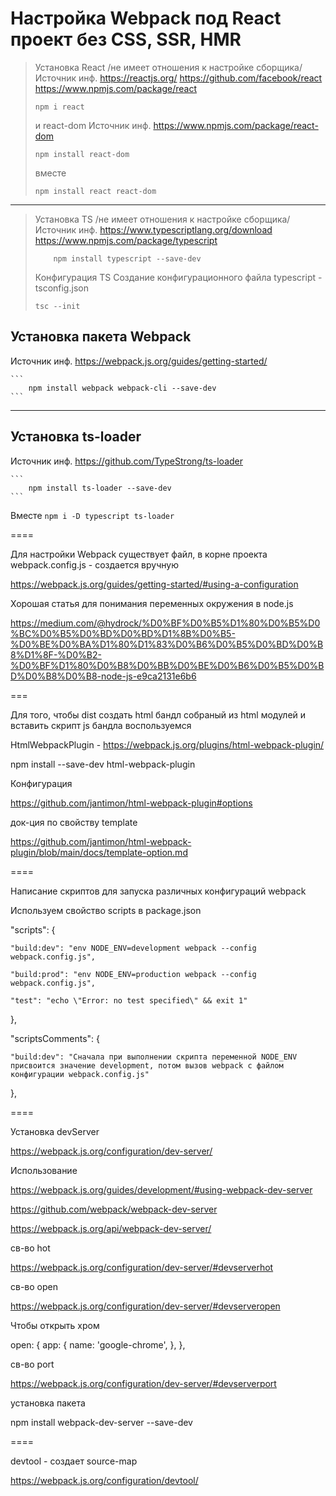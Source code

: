 # Настройка Webpack под React проект без CSS, SSR, HMR

>Установка React /не имеет отношения к настройке сборщика/
>Источник инф.
>https://reactjs.org/
>https://github.com/facebook/react
>https://www.npmjs.com/package/react
>
>`npm i react`
>
>и react-dom
>Источник инф.
>https://www.npmjs.com/package/react-dom
>
>`npm install react-dom`
>
> вместе
>
>`npm install react react-dom`
>
---

>Установка TS /не имеет отношения к настройке сборщика/
>Источник инф.
>https://www.typescriptlang.org/download
>https://www.npmjs.com/package/typescript
>    ```
>        npm install typescript --save-dev
>    ```
>Конфигурация TS
>Создание конфигурационного файла typescript - tsconfig.json
>
> `tsc --init`
>
>





## Установка пакета Webpack
Источник инф.
https://webpack.js.org/guides/getting-started/

    ```
        npm install webpack webpack-cli --save-dev
    ```
---

## Установка ts-loader

Источник инф.
https://github.com/TypeStrong/ts-loader

    ```
        npm install ts-loader --save-dev
    ```

Вместе
    ```
        npm i -D typescript ts-loader
    ```

====

Для настройки Webpack существует файл, в корне проекта webpack.config.js - создается вручную

https://webpack.js.org/guides/getting-started/#using-a-configuration



Хорошая статья для понимания переменных окружения в node.js

https://medium.com/@hydrock/%D0%BF%D0%B5%D1%80%D0%B5%D0%BC%D0%B5%D0%BD%D0%BD%D1%8B%D0%B5-%D0%BE%D0%BA%D1%80%D1%83%D0%B6%D0%B5%D0%BD%D0%B8%D1%8F-%D0%B2-%D0%BF%D1%80%D0%B8%D0%BB%D0%BE%D0%B6%D0%B5%D0%BD%D0%B8%D0%B8-node-js-e9ca2131e6b6



===

Для того, чтобы dist создать html бандл собраный из html модулей и вставить скрипт js бандла воспользуемся

HtmlWebpackPlugin - https://webpack.js.org/plugins/html-webpack-plugin/



npm install --save-dev html-webpack-plugin

Конфигурация

https://github.com/jantimon/html-webpack-plugin#options

док-ция по свойству template

https://github.com/jantimon/html-webpack-plugin/blob/main/docs/template-option.md





====

Написание скриптов для запуска различных конфигураций webpack

Используем свойство scripts в package.json

  "scripts": {

    "build:dev": "env NODE_ENV=development webpack --config webpack.config.js",

    "build:prod": "env NODE_ENV=production webpack --config webpack.config.js",

    "test": "echo \"Error: no test specified\" && exit 1"

  },

  "scriptsComments": {

    "build:dev": "Сначала при выполнении скрипта переменной NODE_ENV присвоится значение development, потом вызов webpack с файлом конфигурации webpack.config.js"

  },





====

Установка devServer

https://webpack.js.org/configuration/dev-server/

Использование

https://webpack.js.org/guides/development/#using-webpack-dev-server



https://github.com/webpack/webpack-dev-server



https://webpack.js.org/api/webpack-dev-server/

св-во hot

https://webpack.js.org/configuration/dev-server/#devserverhot



св-во open

https://webpack.js.org/configuration/dev-server/#devserveropen

Чтобы открыть хром

 open: {
      app: {
        name: 'google-chrome',
      },
    },



св-во port

https://webpack.js.org/configuration/dev-server/#devserverport



установка пакета

npm install webpack-dev-server --save-dev



====

devtool - создает source-map

https://webpack.js.org/configuration/devtool/

